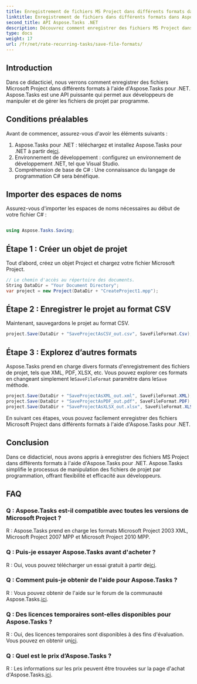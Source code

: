 ```yaml
---
title: Enregistrement de fichiers MS Project dans différents formats dans Aspose.Tasks
linktitle: Enregistrement de fichiers dans différents formats dans Aspose.Tasks
second_title: API Aspose.Tasks .NET
description: Découvrez comment enregistrer des fichiers MS Project dans différents formats à l'aide d'Aspose.Tasks pour .NET. Des étapes simples pour une gestion de projet efficace.
type: docs
weight: 17
url: /fr/net/rate-recurring-tasks/save-file-formats/
---
```

## Introduction
Dans ce didacticiel, nous verrons comment enregistrer des fichiers Microsoft Project dans différents formats à l'aide d'Aspose.Tasks pour .NET. Aspose.Tasks est une API puissante qui permet aux développeurs de manipuler et de gérer les fichiers de projet par programme.
## Conditions préalables
Avant de commencer, assurez-vous d'avoir les éléments suivants :
1.  Aspose.Tasks pour .NET : téléchargez et installez Aspose.Tasks pour .NET à partir de[ici](https://releases.aspose.com/tasks/net/).
2. Environnement de développement : configurez un environnement de développement .NET, tel que Visual Studio.
3. Compréhension de base de C# : Une connaissance du langage de programmation C# sera bénéfique.

## Importer des espaces de noms
Assurez-vous d'importer les espaces de noms nécessaires au début de votre fichier C# :
```csharp

using Aspose.Tasks.Saving;
```
## Étape 1 : Créer un objet de projet
Tout d’abord, créez un objet Project et chargez votre fichier Microsoft Project.
```csharp
// Le chemin d'accès au répertoire des documents.
String DataDir = "Your Document Directory";
var project = new Project(DataDir + "CreateProject1.mpp");
```
## Étape 2 : Enregistrer le projet au format CSV
Maintenant, sauvegardons le projet au format CSV. 
```csharp
project.Save(DataDir + "SaveProjectAsCSV_out.csv", SaveFileFormat.Csv);
```
## Étape 3 : Explorez d’autres formats
 Aspose.Tasks prend en charge divers formats d'enregistrement des fichiers de projet, tels que XML, PDF, XLSX, etc. Vous pouvez explorer ces formats en changeant simplement le`SaveFileFormat` paramètre dans le`Save` méthode.
```csharp
project.Save(DataDir + "SaveProjectAsXML_out.xml", SaveFileFormat.XML);
project.Save(DataDir + "SaveProjectAsPDF_out.pdf", SaveFileFormat.PDF);
project.Save(DataDir + "SaveProjectAsXLSX_out.xlsx", SaveFileFormat.XLSX);
```
En suivant ces étapes, vous pouvez facilement enregistrer des fichiers Microsoft Project dans différents formats à l'aide d'Aspose.Tasks pour .NET.

## Conclusion
Dans ce didacticiel, nous avons appris à enregistrer des fichiers MS Project dans différents formats à l'aide d'Aspose.Tasks pour .NET. Aspose.Tasks simplifie le processus de manipulation des fichiers de projet par programmation, offrant flexibilité et efficacité aux développeurs.
## FAQ
### Q : Aspose.Tasks est-il compatible avec toutes les versions de Microsoft Project ?
R : Aspose.Tasks prend en charge les formats Microsoft Project 2003 XML, Microsoft Project 2007 MPP et Microsoft Project 2010 MPP.
### Q : Puis-je essayer Aspose.Tasks avant d'acheter ?
 R : Oui, vous pouvez télécharger un essai gratuit à partir de[ici](https://releases.aspose.com/).
### Q : Comment puis-je obtenir de l'aide pour Aspose.Tasks ?
R : Vous pouvez obtenir de l'aide sur le forum de la communauté Aspose.Tasks.[ici](https://forum.aspose.com/c/tasks/15).
### Q : Des licences temporaires sont-elles disponibles pour Aspose.Tasks ?
 R : Oui, des licences temporaires sont disponibles à des fins d'évaluation. Vous pouvez en obtenir un[ici](https://purchase.aspose.com/temporary-license/).
### Q : Quel est le prix d’Aspose.Tasks ?
 R : Les informations sur les prix peuvent être trouvées sur la page d'achat d'Aspose.Tasks.[ici](https://purchase.aspose.com/buy).